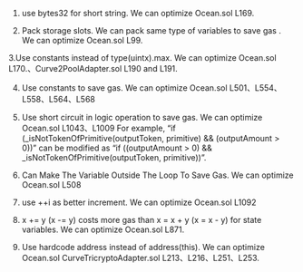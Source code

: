 1. use bytes32 for short string. We can optimize Ocean.sol L169.

2. Pack  storage  slots. We can pack same type of variables to save gas . We can optimize Ocean.sol L99.

3.Use constants instead of type(uintx).max. We can optimize Ocean.sol L170.、Curve2PoolAdapter.sol  L190  and  L191.

4. Use constants to save gas. We can optimize Ocean.sol L501、L554、L558、L564、L568

5. Use short circuit in logic operation to save gas. We can optimize Ocean.sol L1043、L1009
For example, “if (_isNotTokenOfPrimitive(outputToken, primitive) && (outputAmount > 0))” can be modified as “if ((outputAmount > 0) && _isNotTokenOfPrimitive(outputToken, primitive))”.

6. Can Make The Variable Outside The Loop To Save Gas. We can optimize Ocean.sol L508

7. use ++i as better increment. We can optimize Ocean.sol L1092 

8. x += y (x -= y) costs more gas than x = x + y (x = x - y) for state variables. We can optimize Ocean.sol  L871.

9. Use hardcode address instead of address(this).  We can optimize Ocean.sol CurveTricryptoAdapter.sol  L213、L216、L251、L253.



